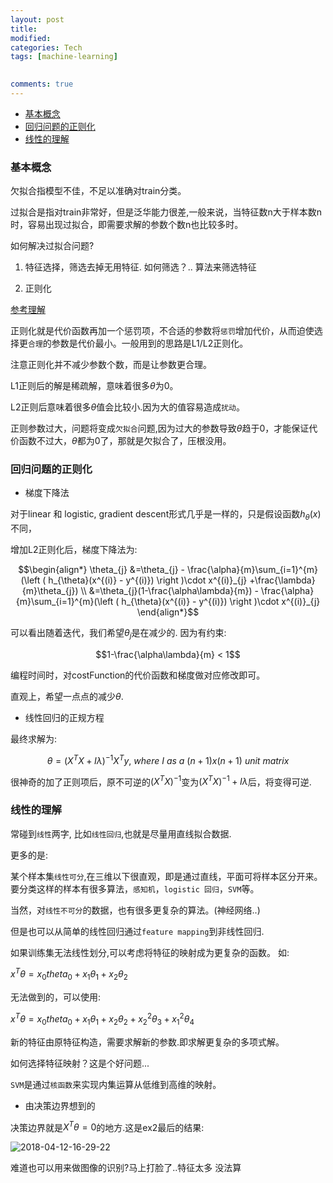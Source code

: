 ```yaml
---
layout: post
title:
modified:
categories: Tech
tags: [machine-learning]

  
comments: true
---
```


<!-- TOC -->

- [基本概念](#基本概念)
- [回归问题的正则化](#回归问题的正则化)
- [线性的理解](#线性的理解)

<!-- /TOC -->


### 基本概念

欠拟合指模型不佳，不足以准确对train分类。

过拟合是指对train非常好，但是泛华能力很差,一般来说，当特征数n大于样本数n时，容易出现过拟合，即需要求解的参数个数n也比较多时。

如何解决过拟合问题?

1. 特征选择，筛选去掉无用特征.
如何筛选？..
算法来筛选特征

2. 正则化

[参考理解](https://blog.csdn.net/jinping_shi/article/details/52433975)

正则化就是代价函数再加一个惩罚项，不合适的参数将`惩罚`增加代价，从而迫使选择更`合理`的参数是代价最小。一般用到的思路是L1/L2正则化。

注意正则化并不减少参数个数，而是让参数更合理。

L1正则后的解是稀疏解，意味着很多$\theta$为0。

L2正则后意味着很多$\theta$值会比较小.因为大的值容易造成`扰动`。

正则参数过大，问题将变成`欠拟合`问题,因为过大的参数导致$\theta$趋于0，才能保证代价函数不过大，$\theta$都为0了，那就是欠拟合了，压根没用。

### 回归问题的正则化

* 梯度下降法

对于linear 和 logistic, gradient descent形式几乎是一样的，只是假设函数$h_{\theta}(x)$不同，

增加L2正则化后，梯度下降法为:

$$\begin{align*}
\theta_{j} &=\theta_{j} - \frac{\alpha}{m}\sum_{i=1}^{m}(\left ( h_{\theta}(x^{(i)} - y^{(i)}) \right )\cdot x^{(i)}_{j} +\frac{\lambda}{m}\theta_{j}) 
\\
&=\theta_{j}(1-\frac{\alpha\lambda}{m}) - \frac{\alpha}{m}\sum_{i=1}^{m}(\left ( h_{\theta}(x^{(i)} - y^{(i)}) \right )\cdot x^{(i)}_{j}
\end{align*}$$

可以看出随着迭代，我们希望$\theta_{j}$是在减少的.
因为有约束:

$$1-\frac{\alpha\lambda}{m} < 1$$

编程时间时，对costFunction的代价函数和梯度做对应修改即可。

直观上，希望一点点的减少$\theta$.

* 线性回归的正规方程

最终求解为:

$$\theta = (X^{T}X+I\lambda)^{-1}X^{T}y ,\ where \ I \ as\  a \ (n+1)x(n+1) \ unit \ matrix$$

很神奇的加了正则项后，原不可逆的$(X^{T}X)^{-1}$变为$(X^{T}X)^{-1}+I\lambda$后，将变得可逆.

### 线性的理解

常碰到`线性`两字, 比如`线性回归`,也就是尽量用直线拟合数据.

更多的是:

某个样本集`线性可分`,在三维以下很直观，即是通过直线，平面可将样本区分开来。要分类这样的样本有很多算法，`感知机`，`logistic 回归`，`SVM`等。

当然，对`线性不可分`的数据，也有很多更复杂的算法。(神经网络..)

但是也可以从简单的线性回归通过`feature mapping`到非线性回归.

如果训练集无法线性划分,可以考虑将特征的映射成为更复杂的函数。
如:

$x^{T}\theta=x_{0}theta_{0}+x_{1}\theta_{1} + x_{2}\theta_{2}$

无法做到的，可以使用:

$x^{T}\theta=x_{0}theta_{0}+x_{1}\theta_{1} + x_{2}\theta_{2} + x_{2}^{2}\theta_{3} + x_{1}^{2}\theta_{4}$

新的特征由原特征构造，需要求解新的参数.即求解更复杂的多项式解。

如何选择特征映射？这是个好问题...

`SVM`是通过`核函数`来实现内集运算从低维到高维的映射。

* 由决策边界想到的

决策边界就是$X^{T}\theta=0$的地方.这是ex2最后的结果:

![2018-04-12-16-29-22](https://images-1257933000.cos.ap-chengdu.myqcloud.com/2018-04-12-16-29-22.png)

难道也可以用来做图像的识别?马上打脸了..特征太多 没法算







